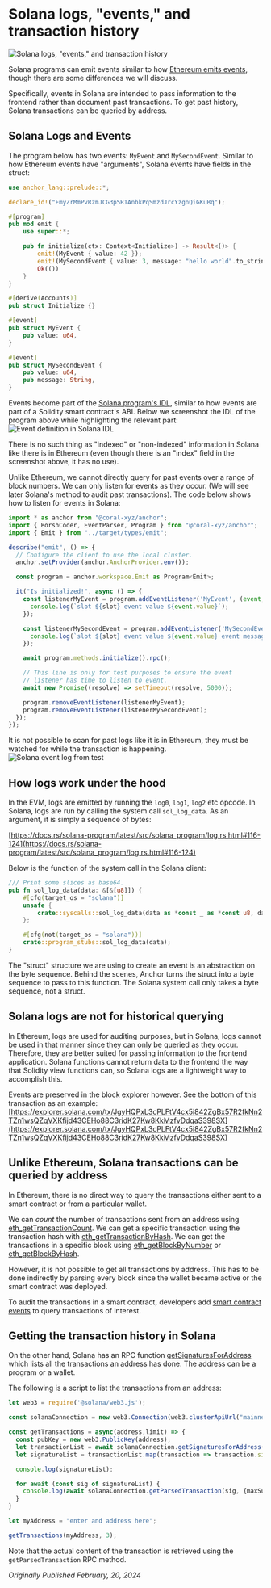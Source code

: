 # Solana logs, "events," and transaction history

![Solana logs, "events," and transaction history](https://static.wixstatic.com/media/935a00_5dfc6f5062894ef7be199e2084106222~mv2.jpg/v1/fill/w_1480,h_832,al_c,q_85,usm_0.66_1.00_0.01,enc_auto/935a00_5dfc6f5062894ef7be199e2084106222~mv2.jpg)

Solana programs can emit events similar to how [Ethereum emits events](https://www.rareskills.io/post/ethereum-events), though there are some differences we will discuss.

Specifically, events in Solana are intended to pass information to the frontend rather than document past transactions. To get past history, Solana transactions can be queried by address.

## Solana Logs and Events

The program below has two events: `MyEvent` and `MySecondEvent`. Similar to how Ethereum events have "arguments", Solana events have fields in the struct:
```rust
use anchor_lang::prelude::*;

declare_id!("FmyZrMmPvRzmJCG3p5R1AnbkPqSmzdJrcYzgnQiGKuBq");

#[program]
pub mod emit {
    use super::*;

    pub fn initialize(ctx: Context<Initialize>) -> Result<()> {
        emit!(MyEvent { value: 42 });
        emit!(MySecondEvent { value: 3, message: "hello world".to_string() });
        Ok(())
    }
}

#[derive(Accounts)]
pub struct Initialize {}

#[event]
pub struct MyEvent {
    pub value: u64,
}

#[event]
pub struct MySecondEvent {
    pub value: u64,
    pub message: String,
}
```
Events become part of the [Solana program's IDL](https://www.rareskills.io/post/anchor-idl), similar to how events are part of a Solidity smart contract's ABI. Below we screenshot the IDL of the program above while highlighting the relevant part:
![Event definition in Solana IDL](https://static.wixstatic.com/media/935a00_3b8137e010d540178284188e9925d7ad~mv2.png/v1/fill/w_700,h_968,al_c,q_90,usm_0.66_1.00_0.01,enc_auto/935a00_3b8137e010d540178284188e9925d7ad~mv2.png)

There is no such thing as "indexed" or "non-indexed" information in Solana like there is in Ethereum (even though there is an "index" field in the screenshot above, it has no use).

Unlike Ethereum, we cannot directly query for past events over a range of block numbers. We can only listen for events as they occur. (We will see later Solana's method to audit past transactions). The code below shows how to listen for events in Solana:
```javascript
import * as anchor from "@coral-xyz/anchor";
import { BorshCoder, EventParser, Program } from "@coral-xyz/anchor";
import { Emit } from "../target/types/emit";

describe("emit", () => {
  // Configure the client to use the local cluster.
  anchor.setProvider(anchor.AnchorProvider.env());

  const program = anchor.workspace.Emit as Program<Emit>;

  it("Is initialized!", async () => {
    const listenerMyEvent = program.addEventListener('MyEvent', (event, slot) => {
      console.log(`slot ${slot} event value ${event.value}`);
    });

    const listenerMySecondEvent = program.addEventListener('MySecondEvent', (event, slot) => {
      console.log(`slot ${slot} event value ${event.value} event message ${event.message}`);
    });

    await program.methods.initialize().rpc();

    // This line is only for test purposes to ensure the event
    // listener has time to listen to event.
    await new Promise((resolve) => setTimeout(resolve, 5000));

    program.removeEventListener(listenerMyEvent);
    program.removeEventListener(listenerMySecondEvent);
  });
});
```

It is not possible to scan for past logs like it is in Ethereum, they must be watched for while the transaction is happening.
![Solana event log from test](https://static.wixstatic.com/media/935a00_4093b5180b5a4e179c46151e54df8819~mv2.png/v1/fill/w_700,h_266,al_c,q_85,usm_0.66_1.00_0.01,enc_auto/935a00_4093b5180b5a4e179c46151e54df8819~mv2.png)

## How logs work under the hood
In the EVM, logs are emitted by running the `log0`, `log1`, `log2` etc opcode. In Solana, logs are run by calling the system call `sol_log_data`. As an argument, it is simply a sequence of bytes:

[https://docs.rs/solana-program/latest/src/solana_program/log.rs.html#116-124](https://docs.rs/solana-program/latest/src/solana_program/log.rs.html#116-124)

Below is the function of the system call in the Solana client:

```rust
/// Print some slices as base64.
pub fn sol_log_data(data: &[&[u8]]) {
    #[cfg(target_os = "solana")]
    unsafe {
        crate::syscalls::sol_log_data(data as *const _ as *const u8, data.len() as u64)
    };

    #[cfg(not(target_os = "solana"))]
    crate::program_stubs::sol_log_data(data);
}
```

<!-- ![sol_log_data](https://static.wixstatic.com/media/935a00_1708759ffbba49618878a420e50554b5~mv2.png/v1/fill/w_1480,h_400,al_c,q_90,usm_0.66_1.00_0.01,enc_auto/935a00_1708759ffbba49618878a420e50554b5~mv2.png) -->
The "struct" structure we are using to create an event is an abstraction on the byte sequence. Behind the scenes, Anchor turns the struct into a byte sequence to pass to this function. The Solana system call only takes a byte sequence, not a struct.

## Solana logs are not for historical querying
In Ethereum, logs are used for auditing purposes, but in Solana, logs cannot be used in that manner since they can only be queried as they occur. Therefore, they are better suited for passing information to the frontend application. Solana functions cannot return data to the frontend the way that Solidity view functions can, so Solana logs are a lightweight way to accomplish this.

Events are preserved in the block explorer however. See the bottom of this transaction as an example:  
[https://explorer.solana.com/tx/JgyHQPxL3cPLFtV4cx5i842ZgBx57R2fkNn2TZn1wsQZqVXKfijd43CEHo88C3ridK27Kw8KkMzfvDdqaS398SX](https://explorer.solana.com/tx/JgyHQPxL3cPLFtV4cx5i842ZgBx57R2fkNn2TZn1wsQZqVXKfijd43CEHo88C3ridK27Kw8KkMzfvDdqaS398SX)

## Unlike Ethereum, Solana transactions can be queried by address
In Ethereum, there is no direct way to query the transactions either sent to a smart contract or from a particular wallet.

We can *count* the number of transactions sent from an address using [eth_getTransactionCount](https://ethereum.org/developers/docs/apis/json-rpc#eth_gettransactioncount). We can get a specific transaction using the transaction hash with [eth_getTransactionByHash](https://ethereum.org/developers/docs/apis/json-rpc#eth_gettransactionbyhash). We can get the transactions in a specific block using [eth_getBlockByNumber](https://ethereum.org/developers/docs/apis/json-rpc#eth_getblockbynumber) or [eth_getBlockByHash](https://ethereum.org/developers/docs/apis/json-rpc#eth_getblockbyhash).

However, it is not possible to get all transactions by address. This has to be done indirectly by parsing every block since the wallet became active or the smart contract was deployed.

To audit the transactions in a smart contract, developers add [smart contract events](https://www.rareskills.io/post/ethereum-events) to query transactions of interest.

## Getting the transaction history in Solana

On the other hand, Solana has an RPC function [getSignaturesForAddress](https://solana.com/docs/rpc/http/getsignaturesforaddress) which lists all the transactions an address has done. The address can be a program or a wallet.

The following is a script to list the transactions from an address:
```typescript
let web3 = require('@solana/web3.js');

const solanaConnection = new web3.Connection(web3.clusterApiUrl("mainnet-beta"));

const getTransactions = async(address,limit) => {
  const pubKey = new web3.PublicKey(address);
  let transactionList = await solanaConnection.getSignaturesForAddress(pubKey, {limit: limit});
  let signatureList = transactionList.map(transaction => transaction.signature);

  console.log(signatureList);

  for await (const sig of signatureList) {
    console.log(await solanaConnection.getParsedTransaction(sig, {maxSupportedTransactionVersion: 0}));
  }
}

let myAddress = "enter and address here";

getTransactions(myAddress, 3);
```

Note that the actual content of the transaction is retrieved using the `getParsedTransaction` RPC method.

*Originally Published February, 20, 2024*